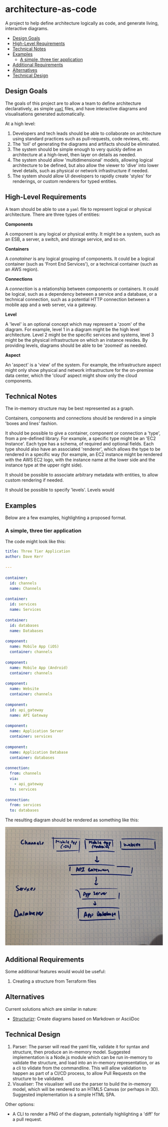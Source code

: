 # architecture-as-code

A project to help define architecture logically as code, and generate living, interactive diagrams.


<!-- vim-markdown-toc GFM -->

* [Design Goals](#design-goals)
* [High-Level Requirements](#high-level-requirements)
* [Technical Notes](#technical-notes)
* [Examples](#examples)
    * [A simple, three tier application](#a-simple-three-tier-application)
* [Additional Requirements](#additional-requirements)
* [Alternatives](#alternatives)
* [Technical Design](#technical-design)

<!-- vim-markdown-toc -->

## Design Goals

The goals of this project are to allow a team to define architecture declaratively, as simple [`yaml`](https://yaml.org/) files, and have interactive diagrams and visualisations generated automatically.

At a high level:

1. Developers and tech leads should be able to collaborate on architecture using standard practices such as pull-requests, code reviews, etc.
2. The 'toil' of generating the diagrams and artifacts should be eliminated.
3. The system should be simple enough to very quickly define an architecture at a high-level, then layer on details as needed.
4. The system should allow 'multidimensional' models, allowing logical architecture to be defined, but also allow the viewer to 'dive' into lower level details, such as physical or network infrastructure if needed.
5. The system should allow UI developers to rapidly create 'styles' for renderings, or custom renderers for typed entities.

## High-Level Requirements

A team should be able to use a `yaml` file to represent logical or physical architecture. There are three types of entities:

**Components**

A component is any logical or physical entity. It might be a system, such as an ESB, a server, a switch, and storage service, and so on.

**Containers**

A *conatainer* is any logical grouping of components. It could be a logical container (such as 'Front End Services'), or a technical container (such as an AWS region).

**Connections**

A *connection* is a relationship between components or containers. It could be logical, such as a dependency between a service and a database, or a technical connection, such as a potential HTTP connection between a mobile app and a web server, via a gateway.

**Level**

A 'level' is an optional concept which may represent a 'zoom' of the diagram. For example, level 1 in a diagram might be the high level architecture. Level 2 might be the specific services and systems, level 3 might be the physical infrastructure on which an instance resides. By providing levels, diagrams should be able to be 'zoomed' as needed.

**Aspect**

An 'aspect' is a 'view' of the system. For example, the infrastructure aspect might only show physical and network infrastructure for the on-premise data center, which the 'cloud' aspect might show only the cloud components.

## Technical Notes

The in-memory structure may be best represented as a graph.

Containers, components and connections should be rendered in a simple 'boxes and lines' fashion.

It should be possible to give a container, component or connection a 'type', from a pre-defined library. For example, a specific type might be an 'EC2 Instance'. Each type has a schema, of required and optional fields. Each type should also have an associated 'renderer', which allows the type to be rendered in a specific way (for example, an EC2 instance might be rendered with the AWS EC2 logo, with the instance name at the lower side and the instance type at the upper right side).

It should be possible to associate arbitrary metadata with entities, to allow custom rendering if needed.

It should be possible to specify 'levels'. Levels would 

## Examples

Below are a few examples, highlighting a proposed format.

### A simple, three tier application

The code might look like this:

```yaml
title: Three Tier Application
author: Dave Kerr

---

container:
  id: channels
  name: Channels

container:
  id: services
  name: Services

container:
  id: databases
  name: Databases

component:
  name: Mobile App (iOS)
  container: channels

component:
  name: Mobile App (Android)
  container: channels

component:
  name: Website
  container: channels

component:
  id: api_gateway
  name: API Gateway

component:
  name: Application Server
  container: services

component:
  name: Application Database
  container: databases

connection:
  from: channels
  via:
    - api_gateway
  to: services

connection:
  from: services
  to: databases
```

The resulting diagram should be rendered as something like this:

![Example 1: Diagram](./images/example1.jpg)

## Additional Requirements

Some additional features would would be useful:

1. Creating a structure from Terraform files

## Alternatives

Current solutions which are similar in nature:

- [Structurizr](https://structurizr.com/): Create diagrams based on Markdown or AsciiDoc

## Technical Design

1. Parser: The parser will read the yaml file, validate it for syntax and structure, then produce an in-memory model. Suggested implementation is a Node.js module which can be run in-memory to validate the structure, and load into an in-memory representation, or as a cli to vlidate from the commandline. This will allow validation to happen as part of a CI/CD process, to allow Pull Requests on the structure to be validated.
2. Visualiser: The visualiser will use the parser to build the in-memory model, which will be rendered to an HTML5 Canvas (or perhaps in 3D). Suggested implementation is a simple HTML SPA.

Other options:

- A CLI to render a PNG of the diagram, potentially highlighting a 'diff' for a pull request.
